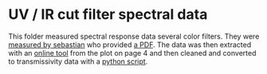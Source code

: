# UV / IR cut filter spectral data

This folder measured spectral response data several color filters. They were 
[measured by sebastian](https://www.apertus.org/axiom-team-talk-15-4-optical-filters-firmware-2-article-june-2020) 
who provided [a PDF](raw/spectrometer%20results.pdf).
The data was then extracted with an [online tool](https://automeris.io/WebPlotDigitizer/) from the plot on page 4 
and then cleaned and converted to transmissivity data with a [python script](raw/convert.py).
